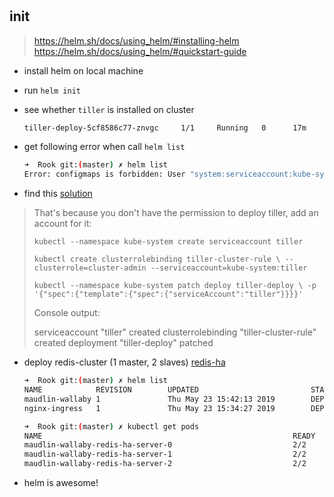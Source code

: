 #

## init

> https://helm.sh/docs/using_helm/#installing-helm
> https://helm.sh/docs/using_helm/#quickstart-guide

- install helm on local machine
- run `helm init`
- see whether `tiller` is installed on cluster

    ```bash
    tiller-deploy-5cf8586c77-znvgc     1/1     Running   0      17m
    ```

- get following error when call `helm list`

    ```bash
    ➜  Rook git:(master) ✗ helm list
    Error: configmaps is forbidden: User "system:serviceaccount:kube-system:default" cannot list resource "configmaps" in API group "" in the namespace "kube-system"
    ```

- find this [solution](https://github.com/helm/helm/issues/3130)

> That's because you don't have the permission to deploy tiller, add an account for it:
>
> `kubectl --namespace kube-system create serviceaccount tiller`
>
> `kubectl create clusterrolebinding tiller-cluster-rule \
 --clusterrole=cluster-admin --serviceaccount=kube-system:tiller`
>
> `kubectl --namespace kube-system patch deploy tiller-deploy \
 -p '{"spec":{"template":{"spec":{"serviceAccount":"tiller"}}}}'`
>
> Console output:
>
> serviceaccount "tiller" created
> clusterrolebinding "tiller-cluster-rule" created
> deployment "tiller-deploy" patched

- deploy redis-cluster (1 master, 2 slaves) [redis-ha](https://github.com/helm/charts/tree/master/stable/redis-ha)

    ```bash
    ➜  Rook git:(master) ✗ helm list
    NAME            REVISION        UPDATED                         STATUS          CHART                   APP VERSION     NAMESPACE
    maudlin-wallaby 1               Thu May 23 15:42:13 2019        DEPLOYED        redis-ha-3.4.2          5.0.3           rook-ceph
    nginx-ingress   1               Thu May 23 15:34:27 2019        DEPLOYED        nginx-ingress-1.6.13    0.24.1          rook-ceph

    ➜  Rook git:(master) ✗ kubectl get pods
    NAME                                                        READY   STATUS      RESTARTS   AGE
    maudlin-wallaby-redis-ha-server-0                           2/2     Running     0          2m28s
    maudlin-wallaby-redis-ha-server-1                           2/2     Running     0          103s
    maudlin-wallaby-redis-ha-server-2                           2/2     Running     0          56s
    ```

- helm is awesome!
